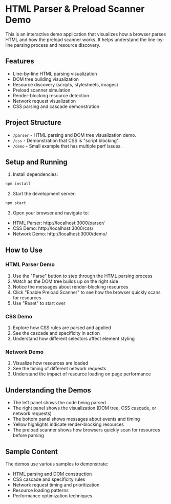 # HTML Parser & Preload Scanner Demo

This is an interactive demo application that visualizes how a browser parses HTML and how the preload scanner works. It helps understand the line-by-line parsing process and resource discovery.

## Features

- Line-by-line HTML parsing visualization
- DOM tree building visualization
- Resource discovery (scripts, stylesheets, images)
- Preload scanner simulation
- Render-blocking resource detection
- Network request visualization
- CSS parsing and cascade demonstration

## Project Structure

- `/parser` - HTML parsing and DOM tree visualization demo.
- `/css` - Demonstration that CSS is "script blocking".
- `/demo` - Small example that has multiple perf issues.

## Setup and Running

1. Install dependencies:
```bash
npm install
```

2. Start the development server:
```bash
npm start
```

3. Open your browser and navigate to:
- HTML Parser: http://localhost:3000/parser/
- CSS Demo: http://localhost:3000/css/
- Network Demo: http://localhost:3000/demo/

## How to Use

### HTML Parser Demo
1. Use the "Parse" button to step through the HTML parsing process
2. Watch as the DOM tree builds up on the right side
3. Notice the messages about render-blocking resources
4. Click "Enable Preload Scanner" to see how the browser quickly scans for resources
5. Use "Reset" to start over

### CSS Demo
1. Explore how CSS rules are parsed and applied
2. See the cascade and specificity in action
3. Understand how different selectors affect element styling

### Network Demo
1. Visualize how resources are loaded
2. See the timing of different network requests
3. Understand the impact of resource loading on page performance

## Understanding the Demos

- The left panel shows the code being parsed
- The right panel shows the visualization (DOM tree, CSS cascade, or network requests)
- The bottom panel shows messages about events and timing
- Yellow highlights indicate render-blocking resources
- The preload scanner shows how browsers quickly scan for resources before parsing

## Sample Content

The demos use various samples to demonstrate:
- HTML parsing and DOM construction
- CSS cascade and specificity rules
- Network request timing and prioritization
- Resource loading patterns
- Performance optimization techniques
